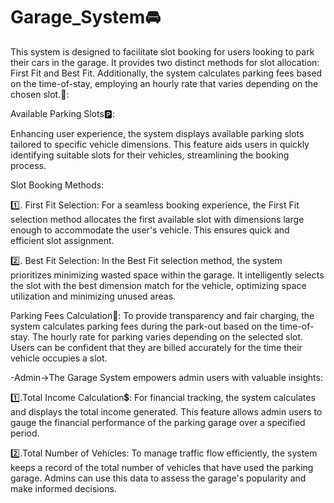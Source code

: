 # Garage_System🚘️
This system is designed to facilitate slot booking for users looking to park their cars in the garage. It provides two distinct methods for slot allocation: First Fit and Best Fit. Additionally, the system calculates parking fees based on the time-of-stay, employing an hourly rate that varies depending on the chosen slot.📝:

Available Parking Slots🅿️:

Enhancing user experience, the system displays available parking slots tailored to specific vehicle dimensions. This feature aids users in quickly identifying suitable slots for their vehicles, streamlining the booking process.

Slot Booking Methods:

1️⃣. First Fit Selection:
For a seamless booking experience, the First Fit selection method allocates the first available slot with dimensions large enough to accommodate the user's vehicle. This ensures quick and efficient slot assignment.

2️⃣. Best Fit Selection:
In the Best Fit selection method, the system prioritizes minimizing wasted space within the garage. It intelligently selects the slot with the best dimension match for the vehicle, optimizing space utilization and minimizing unused areas.

Parking Fees Calculation📠:
To provide transparency and fair charging, the system calculates parking fees during the park-out based on the time-of-stay. The hourly rate for parking varies depending on the selected slot. Users can be confident that they are billed accurately for the time their vehicle occupies a slot.

-Admin->The Garage System empowers admin users with valuable insights:

1️⃣.Total Income Calculation💲:
For financial tracking, the system calculates and displays the total income generated. This feature allows admin users to gauge the financial performance of the parking garage over a specified period.

2️⃣.Total Number of Vehicles:
To manage traffic flow efficiently, the system keeps a record of the total number of vehicles that have used the parking garage. Admins can use this data to assess the garage's popularity and make informed decisions.


